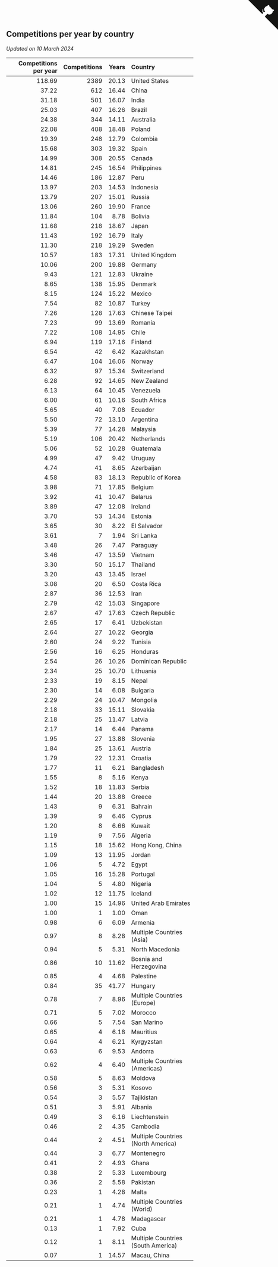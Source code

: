 ## Competitions per year by country

*Updated on 10 March 2024*

| Competitions per year | Competitions | Years | Country |
| ---: | ---: | ---: | :--- |
| 118.69 | 2389 | 20.13 | United States |
| 37.22 | 612 | 16.44 | China |
| 31.18 | 501 | 16.07 | India |
| 25.03 | 407 | 16.26 | Brazil |
| 24.38 | 344 | 14.11 | Australia |
| 22.08 | 408 | 18.48 | Poland |
| 19.39 | 248 | 12.79 | Colombia |
| 15.68 | 303 | 19.32 | Spain |
| 14.99 | 308 | 20.55 | Canada |
| 14.81 | 245 | 16.54 | Philippines |
| 14.46 | 186 | 12.87 | Peru |
| 13.97 | 203 | 14.53 | Indonesia |
| 13.79 | 207 | 15.01 | Russia |
| 13.06 | 260 | 19.90 | France |
| 11.84 | 104 | 8.78 | Bolivia |
| 11.68 | 218 | 18.67 | Japan |
| 11.43 | 192 | 16.79 | Italy |
| 11.30 | 218 | 19.29 | Sweden |
| 10.57 | 183 | 17.31 | United Kingdom |
| 10.06 | 200 | 19.88 | Germany |
| 9.43 | 121 | 12.83 | Ukraine |
| 8.65 | 138 | 15.95 | Denmark |
| 8.15 | 124 | 15.22 | Mexico |
| 7.54 | 82 | 10.87 | Turkey |
| 7.26 | 128 | 17.63 | Chinese Taipei |
| 7.23 | 99 | 13.69 | Romania |
| 7.22 | 108 | 14.95 | Chile |
| 6.94 | 119 | 17.16 | Finland |
| 6.54 | 42 | 6.42 | Kazakhstan |
| 6.47 | 104 | 16.06 | Norway |
| 6.32 | 97 | 15.34 | Switzerland |
| 6.28 | 92 | 14.65 | New Zealand |
| 6.13 | 64 | 10.45 | Venezuela |
| 6.00 | 61 | 10.16 | South Africa |
| 5.65 | 40 | 7.08 | Ecuador |
| 5.50 | 72 | 13.10 | Argentina |
| 5.39 | 77 | 14.28 | Malaysia |
| 5.19 | 106 | 20.42 | Netherlands |
| 5.06 | 52 | 10.28 | Guatemala |
| 4.99 | 47 | 9.42 | Uruguay |
| 4.74 | 41 | 8.65 | Azerbaijan |
| 4.58 | 83 | 18.13 | Republic of Korea |
| 3.98 | 71 | 17.85 | Belgium |
| 3.92 | 41 | 10.47 | Belarus |
| 3.89 | 47 | 12.08 | Ireland |
| 3.70 | 53 | 14.34 | Estonia |
| 3.65 | 30 | 8.22 | El Salvador |
| 3.61 | 7 | 1.94 | Sri Lanka |
| 3.48 | 26 | 7.47 | Paraguay |
| 3.46 | 47 | 13.59 | Vietnam |
| 3.30 | 50 | 15.17 | Thailand |
| 3.20 | 43 | 13.45 | Israel |
| 3.08 | 20 | 6.50 | Costa Rica |
| 2.87 | 36 | 12.53 | Iran |
| 2.79 | 42 | 15.03 | Singapore |
| 2.67 | 47 | 17.63 | Czech Republic |
| 2.65 | 17 | 6.41 | Uzbekistan |
| 2.64 | 27 | 10.22 | Georgia |
| 2.60 | 24 | 9.22 | Tunisia |
| 2.56 | 16 | 6.25 | Honduras |
| 2.54 | 26 | 10.26 | Dominican Republic |
| 2.34 | 25 | 10.70 | Lithuania |
| 2.33 | 19 | 8.15 | Nepal |
| 2.30 | 14 | 6.08 | Bulgaria |
| 2.29 | 24 | 10.47 | Mongolia |
| 2.18 | 33 | 15.11 | Slovakia |
| 2.18 | 25 | 11.47 | Latvia |
| 2.17 | 14 | 6.44 | Panama |
| 1.95 | 27 | 13.88 | Slovenia |
| 1.84 | 25 | 13.61 | Austria |
| 1.79 | 22 | 12.31 | Croatia |
| 1.77 | 11 | 6.21 | Bangladesh |
| 1.55 | 8 | 5.16 | Kenya |
| 1.52 | 18 | 11.83 | Serbia |
| 1.44 | 20 | 13.88 | Greece |
| 1.43 | 9 | 6.31 | Bahrain |
| 1.39 | 9 | 6.46 | Cyprus |
| 1.20 | 8 | 6.66 | Kuwait |
| 1.19 | 9 | 7.56 | Algeria |
| 1.15 | 18 | 15.62 | Hong Kong, China |
| 1.09 | 13 | 11.95 | Jordan |
| 1.06 | 5 | 4.72 | Egypt |
| 1.05 | 16 | 15.28 | Portugal |
| 1.04 | 5 | 4.80 | Nigeria |
| 1.02 | 12 | 11.75 | Iceland |
| 1.00 | 15 | 14.96 | United Arab Emirates |
| 1.00 | 1 | 1.00 | Oman |
| 0.98 | 6 | 6.09 | Armenia |
| 0.97 | 8 | 8.28 | Multiple Countries (Asia) |
| 0.94 | 5 | 5.31 | North Macedonia |
| 0.86 | 10 | 11.62 | Bosnia and Herzegovina |
| 0.85 | 4 | 4.68 | Palestine |
| 0.84 | 35 | 41.77 | Hungary |
| 0.78 | 7 | 8.96 | Multiple Countries (Europe) |
| 0.71 | 5 | 7.02 | Morocco |
| 0.66 | 5 | 7.54 | San Marino |
| 0.65 | 4 | 6.18 | Mauritius |
| 0.64 | 4 | 6.21 | Kyrgyzstan |
| 0.63 | 6 | 9.53 | Andorra |
| 0.62 | 4 | 6.40 | Multiple Countries (Americas) |
| 0.58 | 5 | 8.63 | Moldova |
| 0.56 | 3 | 5.31 | Kosovo |
| 0.54 | 3 | 5.57 | Tajikistan |
| 0.51 | 3 | 5.91 | Albania |
| 0.49 | 3 | 6.16 | Liechtenstein |
| 0.46 | 2 | 4.35 | Cambodia |
| 0.44 | 2 | 4.51 | Multiple Countries (North America) |
| 0.44 | 3 | 6.77 | Montenegro |
| 0.41 | 2 | 4.93 | Ghana |
| 0.38 | 2 | 5.33 | Luxembourg |
| 0.36 | 2 | 5.58 | Pakistan |
| 0.23 | 1 | 4.28 | Malta |
| 0.21 | 1 | 4.74 | Multiple Countries (World) |
| 0.21 | 1 | 4.78 | Madagascar |
| 0.13 | 1 | 7.92 | Cuba |
| 0.12 | 1 | 8.11 | Multiple Countries (South America) |
| 0.07 | 1 | 14.57 | Macau, China |


<a href="https://github.com/jonatanklosko/wca_statistics" class="github-corner" aria-label="View source on Github"><svg width="80" height="80" viewBox="0 0 250 250" style="fill:#151513; color:#fff; position: absolute; top: 0; border: 0; right: 0;" aria-hidden="true"><path d="M0,0 L115,115 L130,115 L142,142 L250,250 L250,0 Z"></path><path d="M128.3,109.0 C113.8,99.7 119.0,89.6 119.0,89.6 C122.0,82.7 120.5,78.6 120.5,78.6 C119.2,72.0 123.4,76.3 123.4,76.3 C127.3,80.9 125.5,87.3 125.5,87.3 C122.9,97.6 130.6,101.9 134.4,103.2" fill="currentColor" style="transform-origin: 130px 106px;" class="octo-arm"></path><path d="M115.0,115.0 C114.9,115.1 118.7,116.5 119.8,115.4 L133.7,101.6 C136.9,99.2 139.9,98.4 142.2,98.6 C133.8,88.0 127.5,74.4 143.8,58.0 C148.5,53.4 154.0,51.2 159.7,51.0 C160.3,49.4 163.2,43.6 171.4,40.1 C171.4,40.1 176.1,42.5 178.8,56.2 C183.1,58.6 187.2,61.8 190.9,65.4 C194.5,69.0 197.7,73.2 200.1,77.6 C213.8,80.2 216.3,84.9 216.3,84.9 C212.7,93.1 206.9,96.0 205.4,96.6 C205.1,102.4 203.0,107.8 198.3,112.5 C181.9,128.9 168.3,122.5 157.7,114.1 C157.9,116.9 156.7,120.9 152.7,124.9 L141.0,136.5 C139.8,137.7 141.6,141.9 141.8,141.8 Z" fill="currentColor" class="octo-body"></path></svg></a><style>.github-corner:hover .octo-arm{animation:octocat-wave 560ms ease-in-out}@keyframes octocat-wave{0%,100%{transform:rotate(0)}20%,60%{transform:rotate(-25deg)}40%,80%{transform:rotate(10deg)}}@media (max-width:500px){.github-corner:hover .octo-arm{animation:none}.github-corner .octo-arm{animation:octocat-wave 560ms ease-in-out}}</style>
